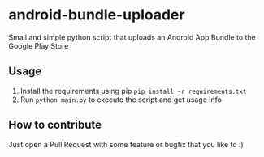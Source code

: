 # android-bundle-uploader

Small and simple python script that uploads an Android App Bundle to the Google Play Store

## Usage

1. Install the requirements using pip `pip install -r requirements.txt`
2. Run `python main.py` to execute the script and get usage info

## How to contribute

Just open a Pull Request with some feature or bugfix that you like to :)
